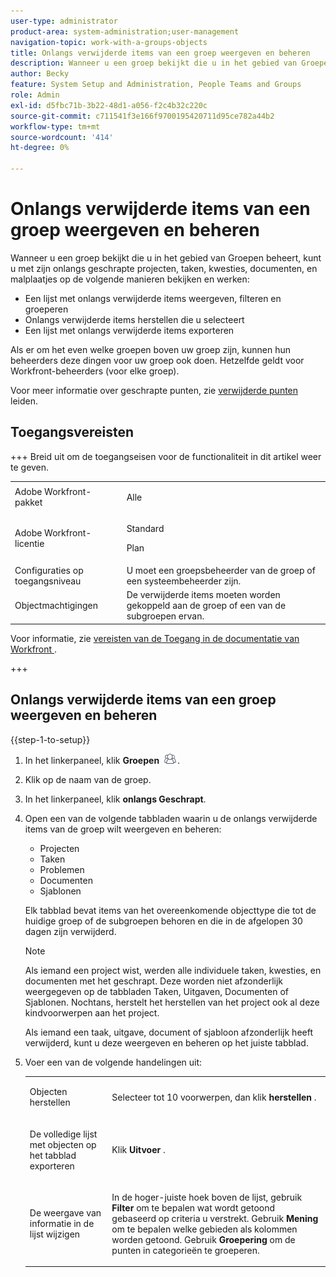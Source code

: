```yaml
---
user-type: administrator
product-area: system-administration;user-management
navigation-topic: work-with-a-groups-objects
title: Onlangs verwijderde items van een groep weergeven en beheren
description: Wanneer u een groep bekijkt die u in het gebied van Groepen beheert, kunt u, zijn onlangs geschrapte het werkpunten, documenten, en malplaatjes bekijken, filtreren, herstellen en uitvoeren.
author: Becky
feature: System Setup and Administration, People Teams and Groups
role: Admin
exl-id: d5fbc71b-3b22-48d1-a056-f2c4b32c220c
source-git-commit: c711541f3e166f9700195420711d95ce782a44b2
workflow-type: tm+mt
source-wordcount: '414'
ht-degree: 0%

---
```


# Onlangs verwijderde items van een groep weergeven en beheren

Wanneer u een groep bekijkt die u in het gebied van Groepen beheert, kunt u met zijn onlangs geschrapte projecten, taken, kwesties, documenten, en malplaatjes op de volgende manieren bekijken en werken:

* Een lijst met onlangs verwijderde items weergeven, filteren en groeperen
* Onlangs verwijderde items herstellen die u selecteert
* Een lijst met onlangs verwijderde items exporteren

Als er om het even welke groepen boven uw groep zijn, kunnen hun beheerders deze dingen voor uw groep ook doen. Hetzelfde geldt voor Workfront-beheerders (voor elke groep).

Voor meer informatie over geschrapte punten, zie [ verwijderde punten ](../../../administration-and-setup/manage-workfront/manage-deleted-items/manage-deleted-items.md) leiden.

## Toegangsvereisten

+++ Breid uit om de toegangseisen voor de functionaliteit in dit artikel weer te geven.

<table style="table-layout:auto"> 
 <col> 
 <col> 
 <tbody> 
  <tr> 
   <td>Adobe Workfront-pakket</td> 
   <td><p>Alle</p></td> 
  </tr> 
  <tr> 
   <td>Adobe Workfront-licentie</td> 
   <td><p>Standard</p>
       <p>Plan</p></td>
  </tr> 
  <tr>
   <td>Configuraties op toegangsniveau</td> 
   <td>U moet een groepsbeheerder van de groep of een systeembeheerder zijn.</td>
  </tr>
  <tr> 
   <td>Objectmachtigingen</td>
   <td>De verwijderde items moeten worden gekoppeld aan de groep of een van de subgroepen ervan.</td> 
  </tr> 
 </tbody> 
</table>

Voor informatie, zie [ vereisten van de Toegang in de documentatie van Workfront ](/help/quicksilver/administration-and-setup/add-users/access-levels-and-object-permissions/access-level-requirements-in-documentation.md).

+++

## Onlangs verwijderde items van een groep weergeven en beheren

{{step-1-to-setup}}

1. In het linkerpaneel, klik **Groepen** ![ Groepen ](assets/groups-icon.png).

1. Klik op de naam van de groep.
1. In het linkerpaneel, klik **onlangs Geschrapt**.
1. Open een van de volgende tabbladen waarin u de onlangs verwijderde items van de groep wilt weergeven en beheren:

   * Projecten
   * Taken
   * Problemen
   * Documenten
   * Sjablonen

   Elk tabblad bevat items van het overeenkomende objecttype die tot de huidige groep of de subgroepen behoren en die in de afgelopen 30 dagen zijn verwijderd.

   >[!NOTE]
   >
   >Als iemand een project wist, werden alle individuele taken, kwesties, en documenten met het geschrapt. Deze worden niet afzonderlijk weergegeven op de tabbladen Taken, Uitgaven, Documenten of Sjablonen. Nochtans, herstelt het herstellen van het project ook al deze kindvoorwerpen aan het project.
   >
   >
   >Als iemand een taak, uitgave, document of sjabloon afzonderlijk heeft verwijderd, kunt u deze weergeven en beheren op het juiste tabblad.

1. Voer een van de volgende handelingen uit:

   <table style="table-layout:auto"> 
    <col> 
    <col> 
    <tbody> 
     <tr> 
      <td role="rowheader"> <p>Objecten herstellen</p> </td> 
      <td> <p>Selecteer tot 10 voorwerpen, dan klik <strong> herstellen </strong>.</p> </td> 
     </tr> 
     <tr> 
      <td role="rowheader"> <p>De volledige lijst met objecten op het tabblad exporteren</p> </td> 
      <td> <p>Klik <strong> Uitvoer </strong>.</p> </td> 
     </tr> 
     <tr data-mc-conditions=""> 
      <td role="rowheader"> <p>De weergave van informatie in de lijst wijzigen</p> </td> 
      <td> <p>In de hoger-juiste hoek boven de lijst, gebruik <strong> Filter </strong> om te bepalen wat wordt getoond gebaseerd op criteria u verstrekt. Gebruik <strong> Mening </strong> om te bepalen welke gebieden als kolommen worden getoond. Gebruik <strong> Groepering </strong> om de punten in categorieën te groeperen.</p> </td> 
     </tr> 
    </tbody> 
   </table>

